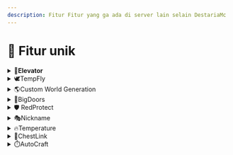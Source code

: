 ```yaml
---
description: Fitur Fitur yang ga ada di server lain selain DestariaMc
---
```


# 🚀 Fitur unik

<details>

<summary>🥏<strong>Elevator</strong></summary>

Elevator bisa dibuat dengan shulker box, chest, dan beberapa wool. Elevator bisa digunakan dengan keybind, Jump(keatas) dan Sneak(kebawah). Recipe Elevator bisa di cari di Crafting table.

</details>

<details>

<summary><span data-gb-custom-inline data-tag="emoji" data-code="1f54a">🕊</span>TempFly</summary>

TempFly atau Temporary Fly adalah fitur gratis yang bisa diakses semua rank di destaria, namun rank rank standar ada batas waktu untuk waktu terbangnya, semakin bagus rank nya semakin tinggi batas waktu nya, tidak seperti server lain yang butuh bayar dulu agar bisa terbang. <mark style="color:blue;">**/fly**</mark>

</details>

<details>

<summary><span data-gb-custom-inline data-tag="emoji" data-code="1f30e">🌎</span>Custom World Generation</summary>

Tahukah kamu bahwa DestariaMc adalah SATU satunya server indonesia yang menggunakan Custom world generator? ini artinya destaria bisa membuat biome biome unik dan structure sctructure secara otomatis dan alami

<img src="../../.gitbook/assets/2023-01-31_19.52.31.png" alt="" data-size="original">

</details>

<details>

<summary><span data-gb-custom-inline data-tag="emoji" data-code="1f6aa">🚪</span>BigDoors</summary>

Dengan Fitur ini, kamu dapat mengcustom Pintu mu! kamu dapat membuka dan mentutup pintu dengan animasi yang keren! Hampir tidak ada server lain yang mempunyai Fitur seperti ini, Dengan adanya fitur ini kamu dapat membuat jalan rahasia yang hanya kamu sendiri bisa buka lewat <mark style="color:blue;">**/bdm**</mark>

</details>

<details>

<summary>🛡 RedProtect</summary>

RedProtect atau biasa dipanggil rp adalah fitur yang digunakan untuk ngeclaim area yang sudah ditentukan untuk membuat area yang sudah di claim tidak bisa dihancurkan oleh player lain yang belum di add member di dalam area claim tersebut.\
Jika kamu masih bingung gimana cara untuk ngeclaim rp, kamu bisa ketik <mark style="color:blue;">**/caraclaim**</mark> atau <mark style="color:blue;">**/warp tutorial**</mark> di chat.

</details>

<details>

<summary>🎭Nickname</summary>

Seperti namanya, fitur ini memperbolehkan kamu untuk men-Disguise nickname minecraft kamu menjadi nama yang kamu mau <mark style="color:blue;">**/nick**</mark> (Donatur+ Rank)

</details>

<details>

<summary>🔥Temperature</summary>

Temperature bisa dilihat di scoreboard mu. Temp bisa dipengaruh oleh biome, dan block. \
Jika Temperature mu terlalu tinggi kamu bisa saja mendapatkan Effect slowness 1 sampai slowness 3, jika kamu di dessert kamu bisa sampai terbakar jika terlalu lama di temperature tinggi.\
Jika Temperature mu terlalu rendah, kamu bisa terkena effect beku dan memperlambat jalanmu, kamu juga bisa terkena effect hunger.

</details>

<details>

<summary>💼ChestLink</summary>

Seperti namanya, fitur ChestLink merupakan fitur yang dapat memudahkan penggunanya saat menyimpan barang di Chest dengan cara menghubungkan isi Chest dengan Chest lainnya. \
\
<mark style="color:blue;">**(/chestlink help untuk mengetahui lebih lanjut)**</mark>



</details>

<details>

<summary>⏱️AutoCraft</summary>

Fitur AutoCraft merupakan fitur yang dapat digunakan bersamaan dengan ChestLink. Fitur AutoCraft sendiri digunakan untuk mengcraft suatu barang dengan cepat / auto. Fitur ini hanya dapat digunakan oleh rank Ksatria, Bahaduri, dan rank- rank seterusnya.\
\
Command AutoCraft :\
&#x20; A. /autocraft add (untuk membuat crafting table menjadi AutoCraft group)\
&#x20; B. /autocraft remove (untuk menghapus AutoCraft group yang sudah ada)\
&#x20; C. /autocraft open

</details>
